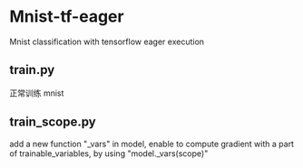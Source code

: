# Mnist-tf-eager
Mnist classification with tensorflow eager execution

## train.py
正常训练 mnist

## train_scope.py
add a new function "_vars" in model, enable to compute gradient with a part of trainable_variables, by using "model._vars(scope)"
